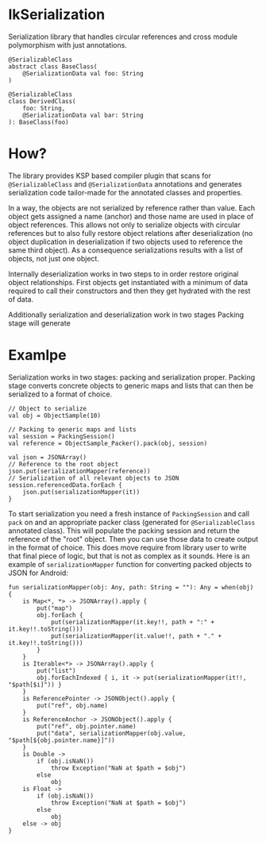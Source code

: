 # IkSerialization
Serialization library that handles circular references and cross module polymorphism with just annotations.
```
@SerializableClass
abstract class BaseClass(
    @SerializationData val foo: String
)

@SerializableClass
class DerivedClass(
    foo: String,
    @SerializationData val bar: String
): BaseClass(foo)
```

# How?

The library provides KSP based compiler plugin that scans for `@SerializableClass` and `@SerializationData` annotations and generates serialization code tailor-made for the annotated classes and properties.

In a way, the objects are not serialized by reference rather than value. Each object gets assigned a name (anchor) and those name are used in place of object references. This allows not only to serialize objects with circular references but to also fully restore object relations after deserialization (no object duplication in deserialization if two objects used to reference the same third object). As a consequence serializations results with a list of objects, not just one object.

Internally deserialization works in two steps to in order restore original object relationships. First objects get instantiated with a minimum of data required to call their constructors and then they get hydrated with the rest of data.


Additionally serialization and deserialization work in two stages
 Packing stage will generate

# Examlpe

Serialization works in two stages: packing and serialization proper. Packing stage converts concrete objects to generic maps and lists that can then be serialized to a format of choice.

```
// Object to serialize
val obj = ObjectSample(10)

// Packing to generic maps and lists
val session = PackingSession()
val reference = ObjectSample_Packer().pack(obj, session)

val json = JSONArray()
// Reference to the root object
json.put(serializationMapper(reference))
// Serialization of all relevant objects to JSON
session.referencedData.forEach {
    json.put(serializationMapper(it))
}
```

To start serialization you need a fresh instance of `PackingSession` and call `pack` on and an appropriate packer class (generated for `@SerializableClass` annotated class). This will populate the packing session and return the reference of the "root" object. Then you can use those data to create output in the format of choice. This does move require from library user to write that final piece of logic, but that is not as complex as it sounds. Here is an example of `serializationMapper` function for converting packed objects to JSON for Android:


```
fun serializationMapper(obj: Any, path: String = ""): Any = when(obj) {
    is Map<*, *> -> JSONArray().apply {
        put("map")
        obj.forEach {
            put(serializationMapper(it.key!!, path + ":" + it.key!!.toString()))
            put(serializationMapper(it.value!!, path + "." + it.key!!.toString()))
        }
    }
    is Iterable<*> -> JSONArray().apply {
        put("list")
        obj.forEachIndexed { i, it -> put(serializationMapper(it!!, "$path[$i]")) }
    }
    is ReferencePointer -> JSONObject().apply {
        put("ref", obj.name)
    }
    is ReferenceAnchor -> JSONObject().apply {
        put("ref", obj.pointer.name)
        put("data", serializationMapper(obj.value, "$path[${obj.pointer.name}]"))
    }
    is Double ->
        if (obj.isNaN())
            throw Exception("NaN at $path = $obj")
        else
            obj
    is Float ->
        if (obj.isNaN())
            throw Exception("NaN at $path = $obj")
        else
            obj
    else -> obj
}
```
